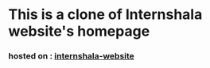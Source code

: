 # This is a clone of Internshala website's homepage

### hosted on : [internshala-website](https://internshala-website.netlify.app/)


